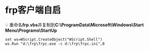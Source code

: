 # frp客户端自启

💡 重命名**frp.vbs**并复制到**C:\ProgramData\Microsoft\Windows\Start Menu\Programs\StartUp**

```visual-basic
set ws=WScript.CreateObject("WScript.Shell") 
ws.Run "d:\frp\frpc.exe -c d:\frp\frpc.ini",0
```